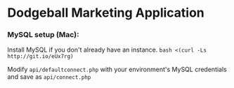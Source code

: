 <h1>Dodgeball Marketing Application</h1>
<h3>MySQL setup (Mac):</h3>
Install MySQL if you don't already have an instance.
<code>bash <(curl -Ls http://git.io/eUx7rg)</code>

Modify <code>api/defaultconnect.php</code> with your environment's MySQL credentials and save as <code>api/connect.php</code>

